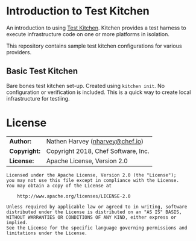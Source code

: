 # Introduction to Test Kitchen

An introduction to using [Test Kitchen](https://kitchen.ci/).  Kitchen provides a test harness to execute infrastructure code on one or more platforms in isolation.

This repository contains sample test kitchen configurations for various providers.

## Basic Test Kitchen

Bare bones test kitchen set-up.  Created using `kitchen init`.  No configuration or verification is included.  This is a quick way to create local infrastructure for testiing.

# License

|                      |                                          |
|:---------------------|:-----------------------------------------|
| **Author:**          | Nathen Harvey (<nharvey@chef.io>)
| **Copyright:**       | Copyright 2018, Chef Software, Inc.
| **License:**         | Apache License, Version 2.0

```
Licensed under the Apache License, Version 2.0 (the "License");
you may not use this file except in compliance with the License.
You may obtain a copy of the License at

    http://www.apache.org/licenses/LICENSE-2.0

Unless required by applicable law or agreed to in writing, software
distributed under the License is distributed on an "AS IS" BASIS,
WITHOUT WARRANTIES OR CONDITIONS OF ANY KIND, either express or implied.
See the License for the specific language governing permissions and
limitations under the License.
```
